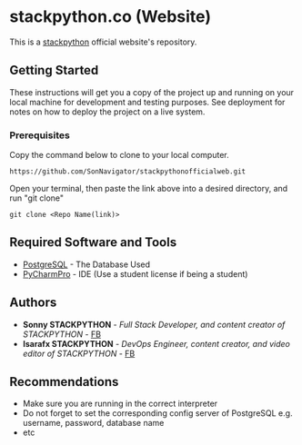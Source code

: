 # stackpython.co (Website)

This is a [stackpython](https://stackpython.co/about) official website's repository.

## Getting Started

These instructions will get you a copy of the project up and running on your local machine for development and testing purposes. See deployment for notes on how to deploy the project on a live system.

### Prerequisites

Copy the command below to clone to your local computer.

```
https://github.com/SonNavigator/stackpythonofficialweb.git
```

Open your terminal, then paste the link above into a desired directory, and run "git clone"

```
git clone <Repo Name(link)>
```



## Required Software and Tools

* [PostgreSQL](https://www.postgresql.org/download/) - The Database Used
* [PyCharmPro](https://www.jetbrains.com/pycharm/download/#section=windows) - IDE (Use a student license if being a student)
 

## Authors

* **Sonny STACKPYTHON** - *Full Stack Developer, and content creator of STACKPYTHON* - [FB](https://www.facebook.com/numnoi.foreverlove)
* **Isarafx STACKPYTHON** - *DevOps Engineer, content creator, and video editor of STACKPYTHON* - [FB](https://www.facebook.com/isarafx)


## Recommendations

* Make sure you are running in the correct interpreter
* Do not forget to set the corresponding config server of PostgreSQL e.g. username, password, database name
* etc

